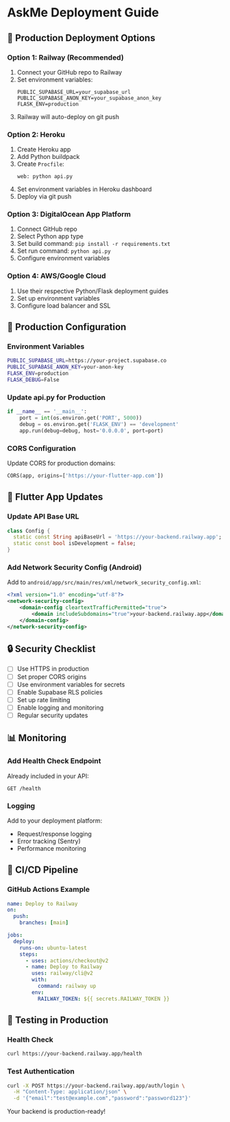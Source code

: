 # AskMe Deployment Guide

## 🚀 Production Deployment Options

### Option 1: Railway (Recommended)
1. Connect your GitHub repo to Railway
2. Set environment variables:
   ```
   PUBLIC_SUPABASE_URL=your_supabase_url
   PUBLIC_SUPABASE_ANON_KEY=your_supabase_anon_key
   FLASK_ENV=production
   ```
3. Railway will auto-deploy on git push

### Option 2: Heroku
1. Create Heroku app
2. Add Python buildpack
3. Create `Procfile`:
   ```
   web: python api.py
   ```
4. Set environment variables in Heroku dashboard
5. Deploy via git push

### Option 3: DigitalOcean App Platform
1. Connect GitHub repo
2. Select Python app type
3. Set build command: `pip install -r requirements.txt`
4. Set run command: `python api.py`
5. Configure environment variables

### Option 4: AWS/Google Cloud
1. Use their respective Python/Flask deployment guides
2. Set up environment variables
3. Configure load balancer and SSL

## 🔧 Production Configuration

### Environment Variables
```bash
PUBLIC_SUPABASE_URL=https://your-project.supabase.co
PUBLIC_SUPABASE_ANON_KEY=your-anon-key
FLASK_ENV=production
FLASK_DEBUG=False
```

### Update api.py for Production
```python
if __name__ == '__main__':
    port = int(os.environ.get('PORT', 5000))
    debug = os.environ.get('FLASK_ENV') == 'development'
    app.run(debug=debug, host='0.0.0.0', port=port)
```

### CORS Configuration
Update CORS for production domains:
```python
CORS(app, origins=['https://your-flutter-app.com'])
```

## 📱 Flutter App Updates

### Update API Base URL
```dart
class Config {
  static const String apiBaseUrl = 'https://your-backend.railway.app';
  static const bool isDevelopment = false;
}
```

### Add Network Security Config (Android)
Add to `android/app/src/main/res/xml/network_security_config.xml`:
```xml
<?xml version="1.0" encoding="utf-8"?>
<network-security-config>
    <domain-config cleartextTrafficPermitted="true">
        <domain includeSubdomains="true">your-backend.railway.app</domain>
    </domain-config>
</network-security-config>
```

## 🔒 Security Checklist

- [ ] Use HTTPS in production
- [ ] Set proper CORS origins
- [ ] Use environment variables for secrets
- [ ] Enable Supabase RLS policies
- [ ] Set up rate limiting
- [ ] Enable logging and monitoring
- [ ] Regular security updates

## 📊 Monitoring

### Add Health Check Endpoint
Already included in your API:
```http
GET /health
```

### Logging
Add to your deployment platform:
- Request/response logging
- Error tracking (Sentry)
- Performance monitoring

## 🔄 CI/CD Pipeline

### GitHub Actions Example
```yaml
name: Deploy to Railway
on:
  push:
    branches: [main]

jobs:
  deploy:
    runs-on: ubuntu-latest
    steps:
      - uses: actions/checkout@v2
      - name: Deploy to Railway
        uses: railway/cli@v2
        with:
          command: railway up
        env:
          RAILWAY_TOKEN: ${{ secrets.RAILWAY_TOKEN }}
```

## 🧪 Testing in Production

### Health Check
```bash
curl https://your-backend.railway.app/health
```

### Test Authentication
```bash
curl -X POST https://your-backend.railway.app/auth/login \
  -H "Content-Type: application/json" \
  -d '{"email":"test@example.com","password":"password123"}'
```

Your backend is production-ready!
